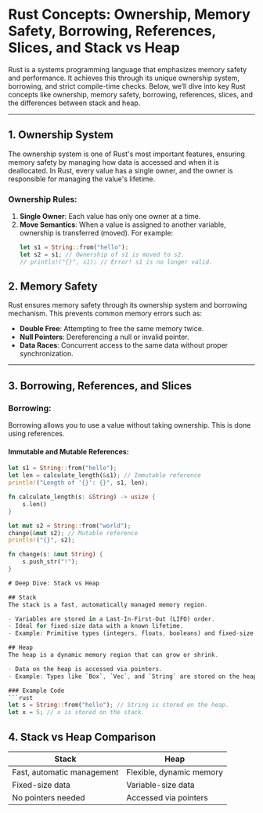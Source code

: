# Rust Concepts: Ownership, Memory Safety, Borrowing, References, Slices, and Stack vs Heap

Rust is a systems programming language that emphasizes memory safety and performance. It achieves this through its unique ownership system, borrowing, and strict compile-time checks. Below, we’ll dive into key Rust concepts like ownership, memory safety, borrowing, references, slices, and the differences between stack and heap.

---

## 1. Ownership System

The ownership system is one of Rust's most important features, ensuring memory safety by managing how data is accessed and when it is deallocated. In Rust, every value has a single owner, and the owner is responsible for managing the value's lifetime.

### Ownership Rules:
1. **Single Owner**: Each value has only one owner at a time.
2. **Move Semantics**: When a value is assigned to another variable, ownership is transferred (moved). For example:
   ```rust
   let s1 = String::from("hello");
   let s2 = s1; // Ownership of s1 is moved to s2.
   // println!("{}", s1); // Error! s1 is no longer valid.

## 2. Memory Safety

Rust ensures memory safety through its ownership system and borrowing mechanism. This prevents common memory errors such as:

- **Double Free**: Attempting to free the same memory twice.
- **Null Pointers**: Dereferencing a null or invalid pointer.
- **Data Races**: Concurrent access to the same data without proper synchronization.

---

## 3. Borrowing, References, and Slices

### Borrowing:
Borrowing allows you to use a value without taking ownership. This is done using references.

#### Immutable and Mutable References:
```rust
let s1 = String::from("hello");
let len = calculate_length(&s1); // Immutable reference
println!("Length of '{}': {}", s1, len);

fn calculate_length(s: &String) -> usize {
    s.len()
}

let mut s2 = String::from("world");
change(&mut s2); // Mutable reference
println!("{}", s2);

fn change(s: &mut String) {
    s.push_str("!");
}

# Deep Dive: Stack vs Heap

## Stack
The stack is a fast, automatically managed memory region.

- Variables are stored in a Last-In-First-Out (LIFO) order.
- Ideal for fixed-size data with a known lifetime.
- Example: Primitive types (integers, floats, booleans) and fixed-size structs are stored on the stack.

## Heap
The heap is a dynamic memory region that can grow or shrink.

- Data on the heap is accessed via pointers.
- Example: Types like `Box`, `Vec`, and `String` are stored on the heap.

### Example Code
```rust
let s = String::from("hello"); // String is stored on the heap.
let x = 5; // x is stored on the stack.
```

## 4. Stack vs Heap Comparison

| Stack | Heap |
|-------|------|
| Fast, automatic management | Flexible, dynamic memory |
| Fixed-size data | Variable-size data |
| No pointers needed | Accessed via pointers |
